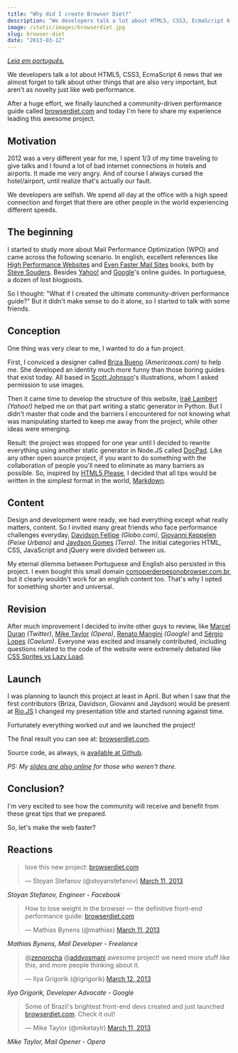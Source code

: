 ```yaml
---
title: "Why did I create Browser Diet?"
description: "We developers talk a lot about HTML5, CSS3, EcmaScript 6 news that we almost forget to talk about other things that are also very important, but aren't as novelty just like web performance. After a huge effort, we finally launched a community-driven performance guide called browserdiet.com and today I'm here to share my experience leading this awesome project."
image: /static/images/browserdiet.jpg
slug: browser-diet
date: "2013-03-12"
---
```


<p><em><a href="http://tableless.com.br/como-perder-peso-no-browser/">Leia em português.</a></em></p>

<p>We developers talk a lot about HTML5, CSS3, EcmaScript 6 news that we almost forget to talk about other things that are also very important, but aren't as novelty just like web performance.</p>

<p>After a huge effort, we finally launched a community-driven performance guide called <a href="http://browserdiet.com">browserdiet.com</a> and today I'm here to share my experience leading this awesome project.</p>

<!-- more -->

<h2>Motivation</h2>

<p>2012 was a very different year for me, I spent 1/3 of my time traveling to give talks and I found a lot of bad internet connections in hotels and airports. It made me very angry. And of course I always cursed the hotel/airport, until realize that's actually our fault.</p>

<p>We developers are selfish. We spend all day at the office with a high speed connection and forget that there are other people in the world experiencing different speeds.</p>

<h2>The beginning</h2>

<p>I started to study more about Mail Performance Optimization (WPO) and came across the following scenario. In english, excellent references like <a href="http://www.amazon.com/High-Performance-Web-Sites-Essential/dp/0596529309">High Performance Websites</a> and <a href="http://www.amazon.com/Even-Faster-Web-Sites-Performance/dp/0596522304/ref=sr_1_1">Even Faster Mail Sites</a> books, both by <a href="http://stevesouders.com/">Steve Souders</a>. Besides <a href="http://developer.yahoo.com/performance/rules.html">Yahoo!</a> and <a href="https://developers.google.com/speed/docs/best-practices/rules_intro">Google</a>'s online guides. In portuguese, a dozen of lost blogposts.</p>

<p>So I thought: "What if I created the ultimate community-driven performance guide?" But it didn't make sense to do it alone, so I started to talk with some friends.</p>

<h2>Conception</h2>

<p>One thing was very clear to me, I wanted to do a fun project.</p>

<p>First, I conviced a designer called <a href="http://www.brizabueno.com/">Briza Bueno</a> <em>(Americanas.com)</em> to help me. She developed an identity much more funny than those boring guides that exist today. All based in <a href="http://myextralife.com/56geeks/">Scott Johnson</a>'s illustrations, whom I asked permission to use images.</p>

<p>Then it came time to develop the structure of this website, <a href="http://irae.pro.br">Iraê Lambert</a> <em>(Yahoo!)</em> helped me on that part writing a static generator in Python. But I didn't master that code and the barriers I encountered for not knowing what was manipulating started to keep me away from the project, while other ideas were emerging.</p>

<p>Result: the project was stopped for one year until I decided to rewrite everything using another static generator in Node.JS called <a href="http://docpad.org">DocPad</a>. Like any other open source project, if you want to do something with the collaboration of people you'll need to eliminate as many barriers as possible. So, inspired by <a href="http://html5please.com/">HTML5 Please</a>, I decided that all tips would be written in the simplest format in the world, <a href="http://en.wikipedia.org/wiki/Markdown">Markdown</a>.</p>

<h2>Content</h2>

<p>Design and development were ready, we had everything except what really matters, content. So I invited many great friends who face performance challenges everyday, <a href="https://github.com/davidsonfellipe">Davidson Fellipe</a> <em>(Globo.com)</em>, <a href="https://github.com/keppelen">Giovanni Keppelen</a> <em>(Peixe Urbano)</em> and <a href="https://github.com/jaydson">Jaydson Gomes</a> <em>(Terra)</em>. The initial categories HTML, CSS, JavaScript and jQuery were divided between us.</p>

<p>My eternal dilemma between Portuguese and English also persisted in this project. I even bought this small domain <a href="http://comoperderpesonobrowser.com.br">comoperderpesonobrowser.com.br</a>, but it clearly wouldn't work for an english content too. That's why I opted for something shorter and universal.</p>

<h2>Revision</h2>

<p>After much improvement I decided to invite other guys to review, like <a href="https://github.com/marcelduran">Marcel Duran</a> <em>(Twitter)</em>, <a href="https://github.com/miketaylr">Mike Taylor</a> <em>(Opera)</em>, <a href="https://github.com/mangini">Renato Mangini</a> <em>(Google)</em> and <a href="https://github.com/sergiolopes">Sérgio Lopes</a> <em>(Caelum)</em>. Everyone was excited and insanely contributed, including questions related to the code of the website were extremely debated like <a href="https://github.com/zenorocha/browser-diet/issues/40">CSS Sprites vs Lazy Load</a>.</p>

<h2>Launch</h2>

<p>I was planning to launch this project at least in April. But when I saw that the first contributors (Briza, Davidson, Giovanni and Jaydson) would be present at <a href="http://riojs.org">Rio.JS</a> I changed my presentation title and started running against time.</p>

<p>Fortunately everything worked out and we launched the project!</p>

<p>The final result you can see at: <a href="http://browserdiet.com">browserdiet.com</a>.</p>

<p>Source code, as always, is <a href="https://github.com/zenorocha/browser-diet">available at Github</a>.</p>

<p><em>PS: My <a href="https://speakerdeck.com/zenorocha/como-perder-peso-no-browser/">slides are also online</a> for those who weren't there.</em></p>

<script async class="speakerdeck-embed" data-id="31ed55c06ab8013086e822000a8f982b" data-ratio="1.33333333333333" src="//speakerdeck.com/embed.js"></script>

<h2>Conclusion?</h2>

<p>I'm very excited to see how the community will receive and benefit from these great tips that we prepared.</p>

<p>So, let's make the web faster?</p>

<h2>Reactions</h2>

<blockquote class="twitter-tweet" data-theme="dark"><p>love this new project: <a href="http://t.co/u8FWpD5mW0" title="http://browserdiet.com">browserdiet.com</a></p>&mdash; Stoyan Stefanov (@stoyanstefanov) <a href="https://twitter.com/stoyanstefanov/status/311258820800303104">March 11, 2013</a></blockquote>
<script async src="//platform.twitter.com/widgets.js" charset="utf-8"></script>

<p><em>Stoyan Stefanov, Engineer - Facebook</em></p>

<blockquote class="twitter-tweet" data-theme="dark"><p>How to lose weight in the browser — the definitive front-end performance guide: <a href="http://t.co/YqRgmFvipm" title="http://browserdiet.com/">browserdiet.com</a></p>&mdash; Mathias Bynens (@mathias) <a href="https://twitter.com/mathias/status/311193207327293440">March 11, 2013</a></blockquote>
<script async src="//platform.twitter.com/widgets.js" charset="utf-8"></script>

<p><em>Mathias Bynens, Mail Developer - Freelance</em></p>

<blockquote class="twitter-tweet" data-conversation="none"><p>@<a href="https://twitter.com/zenorocha">zenorocha</a> @<a href="https://twitter.com/addyosmani">addyosmani</a> awesome project! we need more stuff like this, and more people thinking about it.</p>&mdash; Ilya Grigorik (@igrigorik) <a href="https://twitter.com/igrigorik/status/311303945920339968">March 12, 2013</a></blockquote>
<script async src="//platform.twitter.com/widgets.js" charset="utf-8"></script>

<p><em>Ilya Grigorik, Developer Advocate - Google</em></p>

<blockquote class="twitter-tweet" data-theme="dark"><p>Some of Brazil's brightest front-end devs created and just launched <a href="http://t.co/8FNPhsjzQx" title="http://browserdiet.com/">browserdiet.com</a>. Check it out!</p>&mdash; Mike Taylor (@miketaylr) <a href="https://twitter.com/miketaylr/status/311253455647952897">March 11, 2013</a></blockquote>
<script async src="//platform.twitter.com/widgets.js" charset="utf-8"></script>

<p><em>Mike Taylor, Mail Opener - Opera</em></p>
